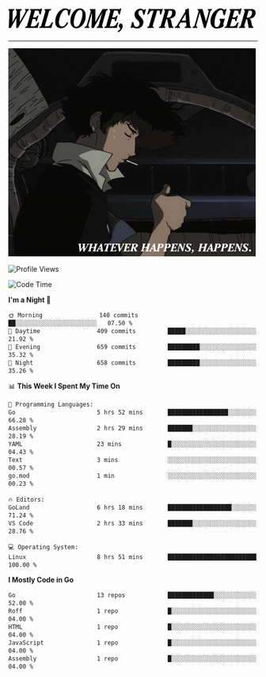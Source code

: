 <picture>
  <source media="(prefers-color-scheme: dark)" srcset="./headers/welcome_white.png">
  <img alt="WELCOME, STRANGER" src="./headers/welcome.png" width="500">
</picture>

<hr>

![Whatever happens, happens](./whatever_happens.gif)

![Profile Views](https://komarev.com/ghpvc/?username=darleet&color=blue)

<!--START_SECTION:waka-->
![Code Time](http://img.shields.io/badge/Code%20Time-135%20hrs%2051%20mins-blue)

**I'm a Night 🦉** 

```text
🌞 Morning                140 commits         ██░░░░░░░░░░░░░░░░░░░░░░░   07.50 % 
🌆 Daytime                409 commits         █████░░░░░░░░░░░░░░░░░░░░   21.92 % 
🌃 Evening                659 commits         █████████░░░░░░░░░░░░░░░░   35.32 % 
🌙 Night                  658 commits         █████████░░░░░░░░░░░░░░░░   35.26 % 
```


📊 **This Week I Spent My Time On** 

```text
💬 Programming Languages: 
Go                       5 hrs 52 mins       █████████████████░░░░░░░░   66.28 % 
Assembly                 2 hrs 29 mins       ███████░░░░░░░░░░░░░░░░░░   28.19 % 
YAML                     23 mins             █░░░░░░░░░░░░░░░░░░░░░░░░   04.43 % 
Text                     3 mins              ░░░░░░░░░░░░░░░░░░░░░░░░░   00.57 % 
go.mod                   1 min               ░░░░░░░░░░░░░░░░░░░░░░░░░   00.23 % 

🔥 Editors: 
GoLand                   6 hrs 18 mins       ██████████████████░░░░░░░   71.24 % 
VS Code                  2 hrs 33 mins       ███████░░░░░░░░░░░░░░░░░░   28.76 % 

💻 Operating System: 
Linux                    8 hrs 51 mins       █████████████████████████   100.00 % 
```

**I Mostly Code in Go** 

```text
Go                       13 repos            █████████████░░░░░░░░░░░░   52.00 % 
Roff                     1 repo              █░░░░░░░░░░░░░░░░░░░░░░░░   04.00 % 
HTML                     1 repo              █░░░░░░░░░░░░░░░░░░░░░░░░   04.00 % 
JavaScript               1 repo              █░░░░░░░░░░░░░░░░░░░░░░░░   04.00 % 
Assembly                 1 repo              █░░░░░░░░░░░░░░░░░░░░░░░░   04.00 % 
```




<!--END_SECTION:waka-->
